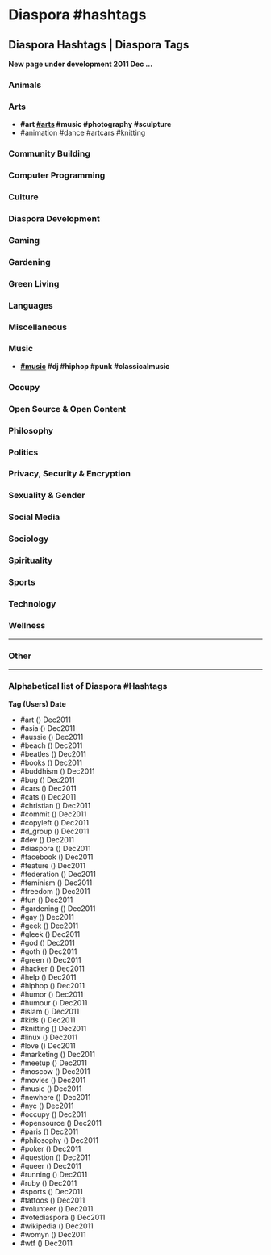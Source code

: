 # Diaspora #hashtags
## Diaspora Hashtags | Diaspora Tags

**New page under development 2011 Dec ...**

### Animals

### Arts

- **\#art [\#arts](#) \#music \#photography \#sculpture**
- \#animation \#dance \#artcars \#knitting 

### Community Building

### Computer Programming

### Culture

### Diaspora Development

### Gaming

### Gardening

### Green Living

### Languages

### Miscellaneous

### Music

- **[\#music](#) \#dj \#hiphop \#punk \#classicalmusic**

### Occupy

### Open Source & Open Content

### Philosophy

### Politics

### Privacy, Security & Encryption

### Sexuality & Gender

### Social Media

### Sociology

### Spirituality

### Sports

### Technology

### Wellness

---

### Other

---

### Alphabetical list of Diaspora #Hashtags

**Tag (Users) Date**

- \#art () Dec2011 
- \#asia () Dec2011 
- \#aussie () Dec2011 
- \#beach () Dec2011 
- \#beatles () Dec2011 
- \#books () Dec2011 
- \#buddhism () Dec2011 
- \#bug () Dec2011 
- \#cars () Dec2011 
- \#cats () Dec2011 
- \#christian () Dec2011 
- \#commit () Dec2011 
- \#copyleft () Dec2011 
- \#d_group () Dec2011 
- \#dev () Dec2011 
- \#diaspora () Dec2011 
- \#facebook () Dec2011 
- \#feature () Dec2011 
- \#federation () Dec2011 
- \#feminism () Dec2011 
- \#freedom () Dec2011 
- \#fun () Dec2011 
- \#gardening () Dec2011 
- \#gay () Dec2011 
- \#geek () Dec2011 
- \#gleek () Dec2011 
- \#god () Dec2011 
- \#goth () Dec2011 
- \#green () Dec2011 
- \#hacker () Dec2011 
- \#help () Dec2011 
- \#hiphop () Dec2011 
- \#humor () Dec2011 
- \#humour () Dec2011 
- \#islam () Dec2011 
- \#kids () Dec2011 
- \#knitting () Dec2011 
- \#linux () Dec2011 
- \#love () Dec2011 
- \#marketing () Dec2011 
- \#meetup () Dec2011 
- \#moscow () Dec2011 
- \#movies () Dec2011 
- \#music () Dec2011 
- \#newhere () Dec2011 
- \#nyc () Dec2011 
- \#occupy () Dec2011 
- \#opensource () Dec2011 
- \#paris () Dec2011 
- \#philosophy () Dec2011 
- \#poker () Dec2011 
- \#question () Dec2011 
- \#queer () Dec2011 
- \#running () Dec2011 
- \#ruby () Dec2011 
- \#sports () Dec2011 
- \#tattoos () Dec2011 
- \#volunteer () Dec2011 
- \#votediaspora () Dec2011 
- \#wikipedia () Dec2011 
- \#womyn () Dec2011 
- \#wtf () Dec2011